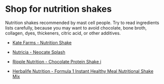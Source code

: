 [//]: # (source: jph)
[//]: # (tags: shop)

# Shop for nutrition shakes

Nutrition shakes recommended by mast cell people. Try to read ingredients lists carefully, because you may want to avoid chocolate, bone broth, collagen, dyes, thickeners, citric acid, or other additives.

* [Kate Farms - Nutrition Shake](https://shop.katefarms.com/products/nutrition-shake)

* [Nutricia - Neocate Splash](https://www.neocate.com/shop/hypoallergenic-formula-and-products/splash)

* [Ripple Nutrition - Chocolate Protein Shake i](https://www.ripplefoods.com/protein-shake/chocolate/)

* [Herbalife Nutrition - Formula 1 Instant Healthy Meal Nutritional Shake Mix](https://www.herbalife.com/en-us/u/products/formula-1-shake-vanilla-dream-624g-2795)
